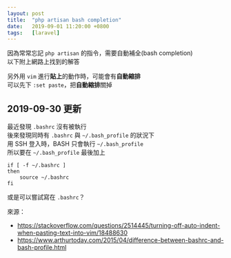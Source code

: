 ```yaml
---
layout: post
title:  "php artisan bash completion"
date:   2019-09-01 11:20:00 +0800
tags:   [laravel]
---
```


因為常常忘記 `php artisan` 的指令，需要自動補全(bash completion)  
以下附上網路上找到的解答
<!--more-->
<script src="https://gist.github.com/tuanpht/2c92f39c74f404ffc712c9078a384f39.js"></script>

另外用 `vim` 進行**貼上**的動作時，可能會有**自動縮排**  
可以先下 `:set paste`，把**自動縮排**關掉  

## 2019-09-30 更新
最近發現 `.bashrc` 沒有被執行  
後來發現同時有 `.bashrc` 與 `~/.bash_profile` 的狀況下  
用 SSH 登入時，BASH 只會執行 `~/.bash_profile`  
所以要在 `~/.bash_profile` 最後加上  
```
if [ -f ~/.bashrc ]
then
    source ~/.bashrc
fi
```
或是可以嘗試寫在 `.bashrc`？

來源：
* <a href="https://stackoverflow.com/questions/2514445/turning-off-auto-indent-when-pasting-text-into-vim/18488630" target="_blank" rel="noopener">https://stackoverflow.com/questions/2514445/turning-off-auto-indent-when-pasting-text-into-vim/18488630</a>
* <a href="https://www.arthurtoday.com/2015/04/difference-between-bashrc-and-bash-profile.html" target="_blank" rel="noopener">https://www.arthurtoday.com/2015/04/difference-between-bashrc-and-bash-profile.html</a>